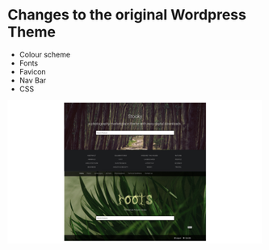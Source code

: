 # Changes to the original Wordpress Theme

- Colour scheme
- Fonts
- Favicon
- Nav Bar
- CSS

![theme](https://raw.githubusercontent.com/CallumLovekin28/CreativeCollaboration/master/Images/Theme.jpg)
